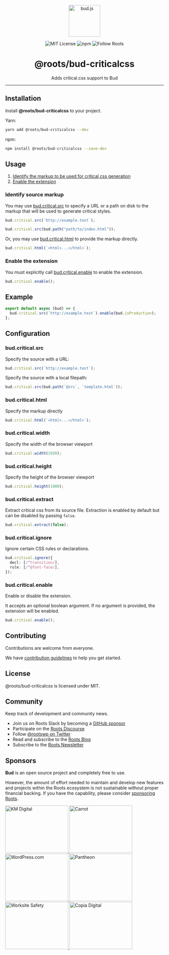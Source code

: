 <p align="center"><img src="https://cdn.roots.io/app/uploads/logo-bud.svg" height="100" alt="bud.js" /></p>

<p align="center">
  <img alt="MIT License" src="https://img.shields.io/github/license/roots/bud?color=%23525ddc&style=flat-square" />
  <img alt="npm" src="https://img.shields.io/npm/v/@roots/bud.svg?color=%23525ddc&style=flat-square" />
  <img alt="Follow Roots" src="https://img.shields.io/twitter/follow/rootswp.svg?color=%23525ddc&style=flat-square" />
</p>

<h1 align="center"><strong>@roots/bud-criticalcss</strong></h1>

<p align="center">
  Adds critical.css support to Bud
</p>

---

## Installation

Install **@roots/bud-criticalcss** to your project.

Yarn:

```sh
yarn add @roots/bud-criticalcss --dev
```

npm:

```sh
npm install @roots/bud-criticalcss --save-dev
```

## Usage

1. [Identify the markup to be used for critical css generation](#identify-source-markup)
2. [Enable the extension](#enable-the-extension)

### Identify source markup

You may use [bud.critical.src](#budcriticalsrc) to specify a URL or a path on disk to the markup that will be used to generate critical styles.

```typescript title="bud.config.mjs"
bud.critical.src(`http://example.test`);
```

```typescript title="bud.config.mjs"
bud.critical.src(bud.path("path/to/index.html"));
```

Or, you may use [bud.critical.html](#budcriticalhtml) to provide the markup directly.

```typescript title="bud.config.mjs"
bud.critical.html(`<html>...</html>`);
```

### Enable the extension

You must explicitly call [bud.critical.enable](#budcriticalenable) to enable the extension.

```typescript title="bud.config.mjs"
bud.critical.enable();
```

## Example

```typescript title="bud.config.mjs"
export default async (bud) => {
  bud.critical.src(`http://example.test`).enable(bud.isProduction);
};
```

## Configuration

### bud.critical.src

Specify the source with a URL:

```typescript title="bud.config.mjs"
bud.critical.src(`http://example.test`);
```

Specify the source with a local filepath:

```typescript title="bud.config.mjs"
bud.critical.src(bud.path(`@src`, `template.html`));
```

### bud.critical.html

Specify the markup directly

```typescript title="bud.config.mjs"
bud.critical.html(`<html>...</html>`);
```

### bud.critical.width

Specify the width of the browser viewport

```typescript title="bud.config.mjs"
bud.critical.width(1920);
```

### bud.critical.height

Specify the height of the browser viewport

```typescript title="bud.config.mjs"
bud.critical.height(1080);
```

### bud.critical.extract

Extract critical css from its source file. Extraction is enabled by default but can be disabled by passing `false`.

```typescript title="bud.config.mjs"
bud.critical.extract(false);
```

### bud.critical.ignore

Ignore certain CSS rules or declarations.

```typescript title="bud.config.mjs"
bud.critical.ignore({
  decl: [/^transition/],
  rule: [/^@font-face/],
});
```

### bud.critical.enable

Enable or disable the extension.

It accepts an optional boolean argument. If no argument is provided, the extension will be enabled.

```typescript title="bud.config.mjs"
bud.critical.enable();
```

## Contributing

Contributions are welcome from everyone.

We have [contribution guidelines](https://github.com/roots/guidelines/blob/master/CONTRIBUTING.md) to help you get started.

## License

@roots/bud-criticalcss is licensed under MIT.

## Community

Keep track of development and community news.

- Join us on Roots Slack by becoming a [GitHub
  sponsor](https://github.com/sponsors/roots)
- Participate on the [Roots Discourse](https://discourse.roots.io/)
- Follow [@rootswp on Twitter](https://twitter.com/rootswp)
- Read and subscribe to the [Roots Blog](https://roots.io/blog/)
- Subscribe to the [Roots Newsletter](https://roots.io/subscribe/)

## Sponsors

**Bud** is an open source project and completely free to use.

However, the amount of effort needed to maintain and develop new features and projects within the Roots ecosystem is not sustainable without proper financial backing. If you have the capability, please consider [sponsoring Roots](https://github.com/sponsors/roots).

<a href="https://k-m.com/">
<img src="https://cdn.roots.io/app/uploads/km-digital.svg" alt="KM Digital" width="200" height="150"/>
</a>
<a href="https://carrot.com/">
<img src="https://cdn.roots.io/app/uploads/carrot.svg" alt="Carrot" width="200" height="150"/>
</a>
<a href="https://wordpress.com/">
<img src="https://cdn.roots.io/app/uploads/wordpress.svg" alt="WordPress.com" width="200" height="150"/>
</a>
<a href="https://pantheon.io/">
<img src="https://cdn.roots.io/app/uploads/pantheon.svg" alt="Pantheon" width="200" height="150"/>
</a>
<a href="https://worksitesafety.ca/careers/">
<img src="https://cdn.roots.io/app/uploads/worksite-safety.svg" alt="Worksite Safety" width="200" height="150"/>
</a>
<a href="https://www.copiadigital.com/">
<img src="https://cdn.roots.io/app/uploads/copia-digital.svg" alt="Copia Digital" width="200" height="150"/>
</a>
